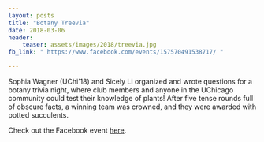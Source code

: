 ```yaml
---
layout: posts
title: "Botany Treevia"
date: 2018-03-06
header:
    teaser: assets/images/2018/treevia.jpg
fb_link: " https://www.facebook.com/events/157570491538717/ "

---
```


Sophia Wagner (UChi’18) and Sicely Li organized and wrote questions for a botany trivia night, where club members and anyone in the UChicago community could test their knowledge of plants! After five tense rounds full of obscure facts, a winning team was crowned, and they were awarded with potted succulents. 

Check out the Facebook event
<a href="https://www.facebook.com/events/157570491538717/">here</a>.